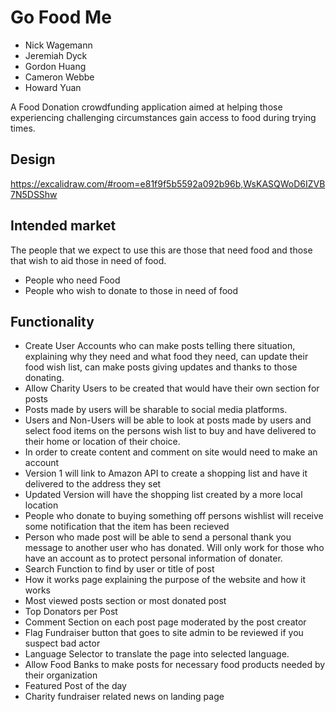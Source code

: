 # Go Food Me

* Nick Wagemann
* Jeremiah Dyck
* Gordon Huang
* Cameron Webbe
* Howard Yuan

A Food Donation crowdfunding application aimed at helping those experiencing challenging circumstances 
gain access to food during trying times.

## Design
https://excalidraw.com/#room=e81f9f5b5592a092b96b,WsKASQWoD6IZVB7N5DSShw

## Intended market

The people that we expect to use this are those
that need food and those that wish to aid those in need of food. 

* People who need Food
* People who wish to donate to those in need of food

## Functionality

* Create User Accounts who can make posts telling there situation, explaining why they need and what food they need, can update their food wish list, can make posts giving updates and thanks to those donating.
* Allow Charity Users to be created that would have their own section for posts
* Posts made by users will be sharable to social media platforms. 
* Users and Non-Users will be able to look at posts made by users and select food items on the persons wish list to buy and have delivered to their home or location of their choice.
* In order to create content and comment on site would need to make an account
* Version 1 will link to Amazon API to create a shopping list and have it delivered to the address they set
* Updated Version will have the shopping list created by a more local location
* People who donate to buying something off persons wishlist will receive some notification that the item has been recieved
* Person who made post will be able to send a personal thank you message to another user who has donated. Will only work for those who have an account as to protect personal information of donater.
* Search Function to find by user or title of post
* How it works page explaining the purpose of the website and how it works
* Most viewed posts section or most donated post
* Top Donators per Post
* Comment Section on each post page moderated by the post creator 
* Flag Fundraiser button that goes to site admin to be reviewed if you suspect bad actor
* Language Selector to translate the page into selected language.
* Allow Food Banks to make posts for necessary food products needed by their organization
* Featured Post of the day
* Charity fundraiser related news on landing page
  